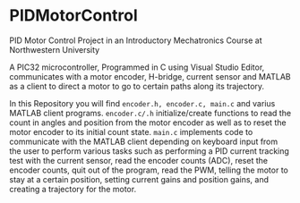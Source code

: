 # PIDMotorControl
 PID Motor Control Project in an Introductory Mechatronics Course at Northwestern University
 
 A PIC32 microcontroller, Programmed in C using Visual Studio Editor, communicates with a motor encoder, H-bridge, current sensor and MATLAB as a client to direct a motor to go to certain paths along its trajectory. 
 
 In this Repository you will find `encoder.h, encoder.c, main.c` and varius MATLAB client programs. `encoder.c/.h` initialize/create functions to read the count in angles and position from the motor encoder as well as to reset the motor encoder to its initial count state. `main.c` implements code to communicate with the MATLAB client depending on keyboard input from the user to perform various tasks such as performing a PID current tracking test with the current sensor, read the encoder counts (ADC), reset the encoder counts, quit out of the program, read the PWM, telling the motor to stay at a certain position, setting current gains and position gains, and creating a trajectory for the motor.
